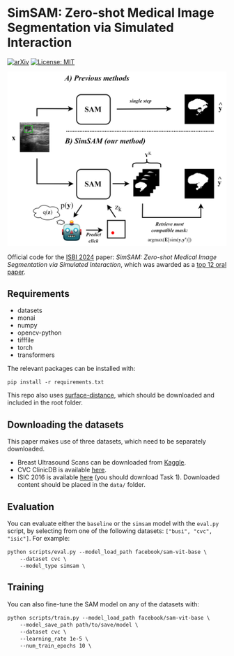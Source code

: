 # SimSAM: Zero-shot Medical Image Segmentation via Simulated Interaction
[![arXiv](https://img.shields.io/badge/arXiv-2305.16852-b31b1b.svg)](https://arxiv.org/abs/2406.00663)
[![License: MIT](https://img.shields.io/badge/License-MIT-yellow.svg)](https://opensource.org/licenses/MIT)


![simsam](assets/simsam_small.png)

Official code for the [ISBI 2024](https://biomedicalimaging.org/2024/) paper: *SimSAM: Zero-shot Medical Image Segmentation via Simulated Interaction*, which was awarded as a [top 12 oral paper](https://biomedicalimaging.org/2024/best-paper-award-finalists-announced/).

## Requirements
* datasets
* monai
* numpy
* opencv-python
* tifffile
* torch
* transformers

The relevant packages can be installed with:
```shell
pip install -r requirements.txt
```
This repo also uses [surface-distance](https://github.com/google-deepmind/surface-distance/tree/master), which should be downloaded and included in the root folder.

## Downloading the datasets
This paper makes use of three datasets, which need to be separately downloaded.
- Breast Ultrasound Scans can be downloaded from [Kaggle](https://www.kaggle.com/datasets/aryashah2k/breast-ultrasound-images-dataset).
- CVC ClinicDB is available [here](https://polyp.grand-challenge.org/CVCClinicDB/).
- ISIC 2016 is available [here](https://challenge.isic-archive.com/data/#2016) (you should download Task 1).
Downloaded content should be placed in the `data/` folder.


## Evaluation
You can evaluate either the `baseline` or the `simsam` model with the `eval.py` script, by selecting from one of the following datasets: `["busi", "cvc", "isic"]`. For example:
```shell
python scripts/eval.py --model_load_path facebook/sam-vit-base \
    --dataset cvc \
    --model_type simsam \
```

## Training
You can also fine-tune the SAM model on any of the datasets with:
```shell
python scripts/train.py --model_load_path facebook/sam-vit-base \
    --model_save_path path/to/save/model \
    --dataset cvc \
    --learning_rate 1e-5 \
    --num_train_epochs 10 \
```
